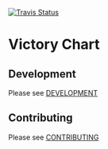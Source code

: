 [![Travis Status][trav_img]][trav_site]


Victory Chart
=============

## Development

Please see [DEVELOPMENT](DEVELOPMENT.md)

## Contributing

Please see [CONTRIBUTING](CONTRIBUTING.md)

[trav_img]: https://api.travis-ci.org/FormidableLabs/victory-chart.svg
[trav_site]: https://travis-ci.org/FormidableLabs/victory-chart

